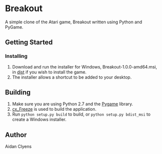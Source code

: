 # Breakout
A simple clone of the Atari game, Breakout written using Python and PyGame.

## Getting Started
### Installing
1. Download and run the installer for Windows, Breakout-1.0.0-amd64.msi, in [dist](./dist) if you wish to install the game.
2. The installer allows a shortcut to be added to your desktop.

## Building
1. Make sure you are using Python 2.7 and the [Pygame](https://www.pygame.org/news) library.
2. [cx_Freeze](https://anthony-tuininga.github.io/cx_Freeze/) is used to build the application.
3. Run `python setup.py build` to build, or `python setup.py bdist_msi` to create a Windows installer.

## Author
Aidan Clyens
